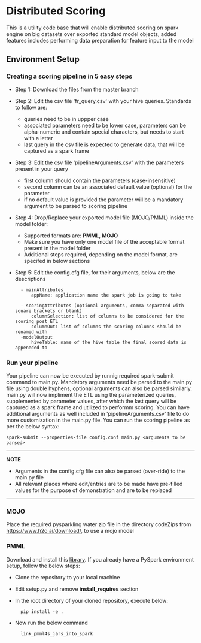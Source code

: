 # Distributed Scoring
This is a utility code base that will enable distributed scoring on spark engine on big datasets over exported standard model objects, added features includes performing data preparation for feature input to the model

## Environment Setup

### Creating a scoring pipeline in 5 easy steps
- Step 1: Download the files from the master branch
- Step 2: Edit the csv file 'fr_query.csv' with your hive queries. Standards to follow are:
                
    - queries need to be in uppper case
    - associated parameters need to be lower case, parameters can be alpha-numeric and contain special characters, but needs to start with a letter
    - last query in the csv file is expected to generate data, that will be captured as a spark frame
- Step 3: Edit the csv file 'pipelineArguments.csv' with the parameters present in your query
    - first column should contain the parameters (case-insensitive)
    - second column can be an associated default value (optional) for the parameter
    - if no default value is provided the parameter will be a mandatory argument to be parsed to scoring pipeline
- Step 4: Drop/Replace your exported model file (MOJO/PMML) inside the model folder: 
    - Supported formats are: **PMML**, **MOJO** 
    - Make sure you have only one model file of the acceptable format present in the model folder
    - Additional steps required, depending on the model format, are specifed in below sections

- Step 5: Edit the config.cfg file, for their arguments, below are the descriptions

        - mainAttributes
            appName: application name the spark job is going to take

        - scoringAttributes (optional arguments, comma separated with square brackets or blank)
            columnSelection: list of columns to be considered for the scoring post ETL  
            columnOut: list of columns the scoring columns should be renamed with
        -modelOutput
            hiveTable: name of the hive table the final scored data is appeneded to

### Run your pipeline
Your pipeline can now be executed by runnig required spark-submit command to main.py. Mandatory arguments need be parsed to the main.py file using double hyphens, optional arguments can also be parsed similarly. main.py will now impliment the ETL using the parameterized queries, supplemented by parameter values, after which the last query will be captured as a spark frame and utilized to performm scoring. You can have additional arguments as well included in 'pipelineArguments.csv' file to do more customization in the main.py file. You can run the scoring pipeline as per the below syntax:

    spark-submit --properties-file config.conf main.py <arguments to be parsed>
---
**NOTE**

- Arguments in the config.cfg file can also be parsed (over-ride) to the main.py file
- All relevant places where edit/entries are to be made have pre-filled values for the purpose of demonstration and are to be replaced

---

### MOJO
Place the required pysparkling water zip file in the directory codeZips from https://www.h2o.ai/download/, to use a mojo model

### PMML
Download and install this [library](https://github.com/autodeployai/pypmml-spark). If you already have a PySpark environment setup, follow the below steps:
* Clone the repository to your local machine
* Edit setup.py and remove **install_requires** section
* In the root directory of your cloned repository, execute below:

        pip install -e .
* Now run the below command

        link_pmml4s_jars_into_spark